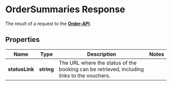 # OrderSummaries Response

The result of a request to the [**Order-API**](../Api/OrderApi.md).

## Properties

Name | Type | Description | Notes
------------ | ------------- | ------------- | ------------- 
**statusLink** | **string** | The URL where the status of the booking can be retrieved, including links to the vouchers. |
